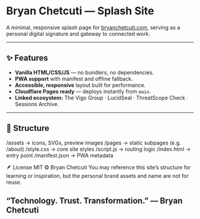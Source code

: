 # Bryan Chetcuti — Splash Site

A minimal, responsive splash page for [bryanchetcuti.com](https://bryanchetcuti.com), serving as a personal digital signature and gateway to connected work.

---

## ✨ Features
- **Vanilla HTML/CSS/JS** — no bundlers, no dependencies.
- **PWA support** with manifest and offline fallback.
- **Accessible, responsive** layout built for performance.
- **Cloudflare Pages ready** — deploys instantly from `main`.
- **Linked ecosystem:** The Vigo Group · LucidSeal · ThreatScope Check · Sessions Archive.

---

## 🚀 Structure
/assets → icons, SVGs, preview images
/pages → static subpages (e.g. /about)
/style.css → core site styles
/script.js → routing logic
/index.html → entry point
/manifest.json → PWA metadata

🪶 License
MIT © Bryan Chetcuti
You may reference this site’s structure for learning or inspiration, but the personal brand assets and name are not for reuse.


“Technology. Trust. Transformation.”
— Bryan Chetcuti
---
